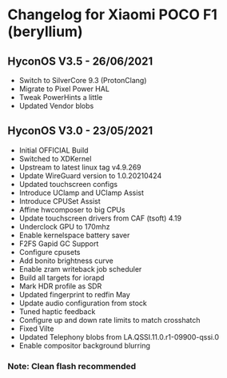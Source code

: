 # Changelog for Xiaomi POCO F1 (beryllium)

## HyconOS V3.5 - 26/06/2021
- Switch to SilverCore 9.3 (ProtonClang)
- Migrate to Pixel Power HAL
- Tweak PowerHints a little
- Updated Vendor blobs

## HyconOS V3.0 - 23/05/2021
- Initial OFFICIAL Build
- Switched to XDKernel
- Upstream to latest linux tag v4.9.269
- Update WireGuard version to 1.0.20210424
- Updated touchscreen configs
- Introduce UClamp and UClamp Assist
- Introduce CPUSet Assist
- Affine hwcomposer to big CPUs
- Update touchscreen drivers from CAF (tsoft) 4.19
- Underclock GPU to 170mhz
- Enable kernelspace battery saver
- F2FS Gapid GC Support
- Configure cpusets
- Add bonito brightness curve
- Enable zram writeback job scheduler
- Build all targets for iorapd
- Mark HDR profile as SDR
- Updated fingerprint to redfin May
- Update audio configuration from stock
- Tuned haptic feedback
- Configure up and down rate limits to match crosshatch
- Fixed Vilte
- Updated Telephony blobs from LA.QSSI.11.0.r1-09900-qssi.0
- Enable compositor background blurring
### Note: Clean flash recommended

